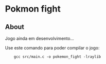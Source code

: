 # Pokmon fight

## About

Jogo ainda em desenvolvimento...

Use este comando para poder compilar o jogo:

```
    gcc src/main.c -o pokemon_fight -lraylib
```